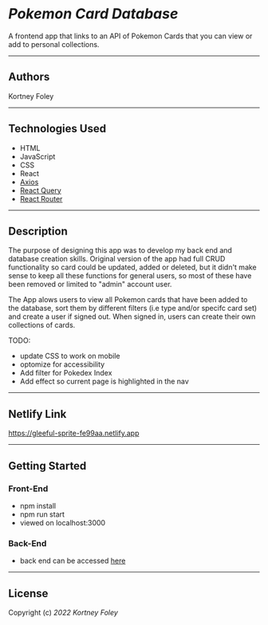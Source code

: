 # _Pokemon Card Database_

A frontend app that links to an API of Pokemon Cards that you can view or add to personal collections.

---

## Authors

Kortney Foley

---

## Technologies Used

-   HTML
-   JavaScript
-   CSS
-   React
-   [Axios](https://www.npmjs.com/package/axios)
-   [React Query](https://tanstack.com/query/v4/?from=reactQueryV3&original=https://react-query-v3.tanstack.com/)
-   [React Router](https://reactrouter.com/en/main)

---

## Description

The purpose of designing this app was to develop my back end and database creation skills. Original version of the app had full CRUD functionality so card could be updated, added or deleted, but it didn't make sense to keep all these functions for general users, so most of these have been removed or limited to "admin" account user.

The App alows users to view all Pokemon cards that have been added to the database, sort them by different filters (i.e type and/or specifc card set) and create a user if signed out. When signed in, users can create their own collections of cards.

TODO:

-   update CSS to work on mobile
-   optomize for accessibility
-   Add filter for Pokedex Index
-   Add effect so current page is highlighted in the nav

---

## Netlify Link

https://gleeful-sprite-fe99aa.netlify.app

---

## Getting Started

### Front-End

-   npm install
-   npm run start
-   viewed on localhost:3000

### Back-End

-   back end can be accessed [here](https://github.com/kfoley123/pokemonCardDjango)

---

## License

Copyright (c) _2022_ _Kortney Foley_

